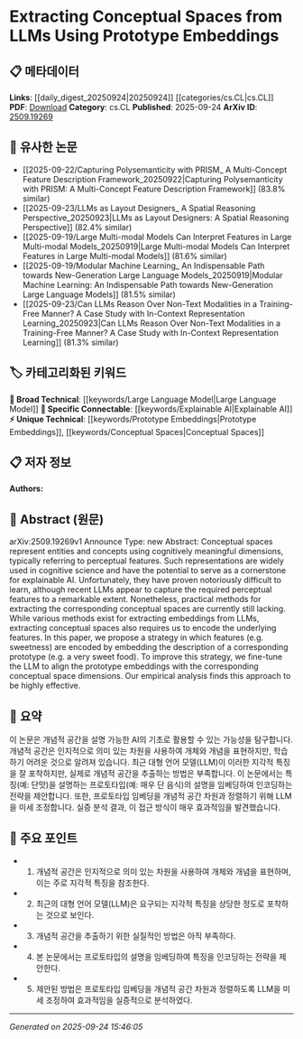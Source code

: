 <!-- KEYWORD_LINKING_METADATA:
{
  "processed_timestamp": "2025-09-24T15:46:05.140467",
  "vocabulary_version": "1.0",
  "selected_keywords": [
    "Large Language Model",
    "Prototype Embeddings",
    "Conceptual Spaces",
    "Explainable AI"
  ],
  "rejected_keywords": [],
  "similarity_scores": {
    "Large Language Model": 0.85,
    "Prototype Embeddings": 0.78,
    "Conceptual Spaces": 0.82,
    "Explainable AI": 0.8
  },
  "extraction_method": "AI_prompt_based",
  "budget_applied": true,
  "candidates_json": {
    "candidates": [
      {
        "surface": "Large Language Models",
        "canonical": "Large Language Model",
        "aliases": [
          "LLMs"
        ],
        "category": "broad_technical",
        "rationale": "Large Language Models are central to the paper's methodology and connect to a wide range of AI topics.",
        "novelty_score": 0.45,
        "connectivity_score": 0.9,
        "specificity_score": 0.65,
        "link_intent_score": 0.85
      },
      {
        "surface": "Prototype Embeddings",
        "canonical": "Prototype Embeddings",
        "aliases": [
          "Prototype-based Embeddings"
        ],
        "category": "unique_technical",
        "rationale": "Prototype Embeddings are a novel approach introduced in the paper, crucial for linking conceptual spaces.",
        "novelty_score": 0.75,
        "connectivity_score": 0.6,
        "specificity_score": 0.8,
        "link_intent_score": 0.78
      },
      {
        "surface": "Conceptual Spaces",
        "canonical": "Conceptual Spaces",
        "aliases": [
          "Concept Spaces"
        ],
        "category": "unique_technical",
        "rationale": "Conceptual Spaces are a key theoretical framework in the paper, essential for understanding the proposed method.",
        "novelty_score": 0.7,
        "connectivity_score": 0.65,
        "specificity_score": 0.85,
        "link_intent_score": 0.82
      },
      {
        "surface": "Explainable AI",
        "canonical": "Explainable AI",
        "aliases": [
          "XAI"
        ],
        "category": "specific_connectable",
        "rationale": "Explainable AI is a significant application area for the research, providing a bridge to broader AI discussions.",
        "novelty_score": 0.5,
        "connectivity_score": 0.75,
        "specificity_score": 0.7,
        "link_intent_score": 0.8
      }
    ],
    "ban_list_suggestions": [
      "perceptual features",
      "cognitive science"
    ]
  },
  "decisions": [
    {
      "candidate_surface": "Large Language Models",
      "resolved_canonical": "Large Language Model",
      "decision": "linked",
      "scores": {
        "novelty": 0.45,
        "connectivity": 0.9,
        "specificity": 0.65,
        "link_intent": 0.85
      }
    },
    {
      "candidate_surface": "Prototype Embeddings",
      "resolved_canonical": "Prototype Embeddings",
      "decision": "linked",
      "scores": {
        "novelty": 0.75,
        "connectivity": 0.6,
        "specificity": 0.8,
        "link_intent": 0.78
      }
    },
    {
      "candidate_surface": "Conceptual Spaces",
      "resolved_canonical": "Conceptual Spaces",
      "decision": "linked",
      "scores": {
        "novelty": 0.7,
        "connectivity": 0.65,
        "specificity": 0.85,
        "link_intent": 0.82
      }
    },
    {
      "candidate_surface": "Explainable AI",
      "resolved_canonical": "Explainable AI",
      "decision": "linked",
      "scores": {
        "novelty": 0.5,
        "connectivity": 0.75,
        "specificity": 0.7,
        "link_intent": 0.8
      }
    }
  ]
}
-->

# Extracting Conceptual Spaces from LLMs Using Prototype Embeddings

## 📋 메타데이터

**Links**: [[daily_digest_20250924|20250924]] [[categories/cs.CL|cs.CL]]
**PDF**: [Download](https://arxiv.org/pdf/2509.19269.pdf)
**Category**: cs.CL
**Published**: 2025-09-24
**ArXiv ID**: [2509.19269](https://arxiv.org/abs/2509.19269)

## 🔗 유사한 논문
- [[2025-09-22/Capturing Polysemanticity with PRISM_ A Multi-Concept Feature Description Framework_20250922|Capturing Polysemanticity with PRISM: A Multi-Concept Feature Description Framework]] (83.8% similar)
- [[2025-09-23/LLMs as Layout Designers_ A Spatial Reasoning Perspective_20250923|LLMs as Layout Designers: A Spatial Reasoning Perspective]] (82.4% similar)
- [[2025-09-19/Large Multi-modal Models Can Interpret Features in Large Multi-modal Models_20250919|Large Multi-modal Models Can Interpret Features in Large Multi-modal Models]] (81.6% similar)
- [[2025-09-19/Modular Machine Learning_ An Indispensable Path towards New-Generation Large Language Models_20250919|Modular Machine Learning: An Indispensable Path towards New-Generation Large Language Models]] (81.5% similar)
- [[2025-09-23/Can LLMs Reason Over Non-Text Modalities in a Training-Free Manner? A Case Study with In-Context Representation Learning_20250923|Can LLMs Reason Over Non-Text Modalities in a Training-Free Manner? A Case Study with In-Context Representation Learning]] (81.3% similar)

## 🏷️ 카테고리화된 키워드
**🧠 Broad Technical**: [[keywords/Large Language Model|Large Language Model]]
**🔗 Specific Connectable**: [[keywords/Explainable AI|Explainable AI]]
**⚡ Unique Technical**: [[keywords/Prototype Embeddings|Prototype Embeddings]], [[keywords/Conceptual Spaces|Conceptual Spaces]]

## 📋 저자 정보

**Authors:** 

## 📄 Abstract (원문)

arXiv:2509.19269v1 Announce Type: new 
Abstract: Conceptual spaces represent entities and concepts using cognitively meaningful dimensions, typically referring to perceptual features. Such representations are widely used in cognitive science and have the potential to serve as a cornerstone for explainable AI. Unfortunately, they have proven notoriously difficult to learn, although recent LLMs appear to capture the required perceptual features to a remarkable extent. Nonetheless, practical methods for extracting the corresponding conceptual spaces are currently still lacking. While various methods exist for extracting embeddings from LLMs, extracting conceptual spaces also requires us to encode the underlying features. In this paper, we propose a strategy in which features (e.g. sweetness) are encoded by embedding the description of a corresponding prototype (e.g. a very sweet food). To improve this strategy, we fine-tune the LLM to align the prototype embeddings with the corresponding conceptual space dimensions. Our empirical analysis finds this approach to be highly effective.

## 📝 요약

이 논문은 개념적 공간을 설명 가능한 AI의 기초로 활용할 수 있는 가능성을 탐구합니다. 개념적 공간은 인지적으로 의미 있는 차원을 사용하여 개체와 개념을 표현하지만, 학습하기 어려운 것으로 알려져 있습니다. 최근 대형 언어 모델(LLM)이 이러한 지각적 특징을 잘 포착하지만, 실제로 개념적 공간을 추출하는 방법은 부족합니다. 이 논문에서는 특징(예: 단맛)을 설명하는 프로토타입(예: 매우 단 음식)의 설명을 임베딩하여 인코딩하는 전략을 제안합니다. 또한, 프로토타입 임베딩을 개념적 공간 차원과 정렬하기 위해 LLM을 미세 조정합니다. 실증 분석 결과, 이 접근 방식이 매우 효과적임을 발견했습니다.

## 🎯 주요 포인트

- 1. 개념적 공간은 인지적으로 의미 있는 차원을 사용하여 개체와 개념을 표현하며, 이는 주로 지각적 특징을 참조한다.
- 2. 최근의 대형 언어 모델(LLM)은 요구되는 지각적 특징을 상당한 정도로 포착하는 것으로 보인다.
- 3. 개념적 공간을 추출하기 위한 실질적인 방법은 아직 부족하다.
- 4. 본 논문에서는 프로토타입의 설명을 임베딩하여 특징을 인코딩하는 전략을 제안한다.
- 5. 제안된 방법은 프로토타입 임베딩을 개념적 공간 차원과 정렬하도록 LLM을 미세 조정하여 효과적임을 실증적으로 분석하였다.


---

*Generated on 2025-09-24 15:46:05*